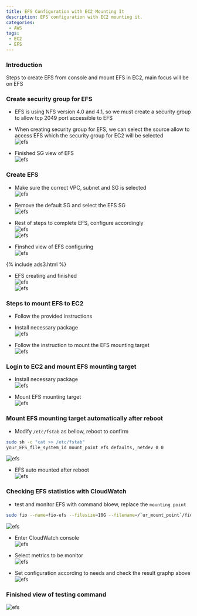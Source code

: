 ```yaml
---
title: EFS Configuration with EC2 Mounting It
description: EFS configuration with EC2 mounting it.
categories:
 - AWS
tags:
 - EC2
 - EFS
---
```


### Introduction
Steps to create EFS from console and mount EFS in EC2, main focus will be on EFS


### Create security group for EFS
  * EFS is using NFS version 4.0 and 4.1, so we must create a security group to allow tcp 2049 port accessible to EFS
  * When creating security group for EFS, we can select the source allow to access EFS which the security group for EC2 will be selected  
  ![efs](/assets/images/2018083101.png)

  * Finished SG view of EFS  
  ![efs](/assets/images/2018083102.png)


### Create EFS
  * Make sure the correct VPC, subnet and SG is selected  
  ![efs](/assets/images/2018083103.png)

  * Remove the default SG and select the EFS SG  
  ![efs](/assets/images/2018083104.png)

  * Rest of steps to complete EFS, configure accordingly  
  ![efs](/assets/images/2018083105.png)  
  ![efs](/assets/images/2018083106.png)

  * Finshed view of EFS configuring  
  ![efs](/assets/images/2018083107.png)

  {% include ads3.html %}

  * EFS creating and finished  
  ![efs](/assets/images/2018083108.png)  
  ![efs](/assets/images/2018083111.png)


### Steps to mount EFS to EC2
  * Follow the provided instructions
  * Install necessary package  
  ![efs](/assets/images/2018083109.png)  

  * Follow the instruction to mount the EFS mounting target  
  ![efs](/assets/images/2018083110.png)


### Login to EC2 and mount EFS mounting target
  * Install necessary package  
  ![efs](/assets/images/2018083112.png)

  * Mount EFS mounting target  
  ![efs](/assets/images/2018083113.png)


### Mount EFS mounting target automatically after reboot
  * Modify `/etc/fstab` as bellow, reboot to confirm
  ```bash
  sudo sh -c "cat >> /etc/fstab"
  your_EFS_file_system_id mount_point efs defaults,_netdev 0 0
  ```
  ![efs](/assets/images/2018083117.png)

  * EFS auto mounted after reboot  
  ![efs](/assets/images/2018083118.png)


### Checking EFS statistics with CloudWatch
  * test and monitor EFS with command bloew, replace the `mounting point`
  ```bash
  sudo fio --name=fio-efs --filesize=10G --filename=/`ur_mount_point`/fio-efs-test.img --bs=1M --nrfiles=1 --direct=1 --sync=0 --rw=write --iodepth=200 --ioengine=libaio
  ```
  ![efs](/assets/images/2018083122.png)

  * Enter CloudWatch console  
  ![efs](/assets/images/2018083119.png)

  * Select metrics to be monitor  
  ![efs](/assets/images/2018083120.png)

  * Set configuration according to needs and check the result graphp above  
  ![efs](/assets/images/2018083121.png)


### Finished view of testing command  
  ![efs](/assets/images/2018083123.png)
